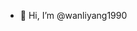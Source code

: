 - 👋 Hi, I’m @wanliyang1990

<!---
wanliyang1990/wanliyang1990 is a ✨ special ✨ repository because its `README.md` (this file) appears on your GitHub profile.
You can click the Preview link to take a look at your changes.
--->

